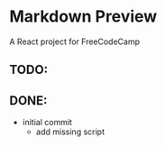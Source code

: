 # Markdown Preview

A React project for FreeCodeCamp

## TODO:

## DONE:
- initial commit
	- add missing script
